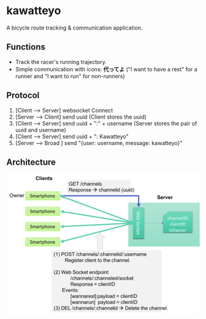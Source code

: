 # kawatteyo
A bicycle route tracking &amp; communication application.


## Functions
* Track the racer's running trajectory.
* Simple communication with icons:  **代ってよ**  ("I want to have a rest" for a runner  and "I want to run" for non-runners)


## Protocol

1. [Client --> Server] websocket Connect
2. [Server --> Client] send uuid  (Client stores the uuid)
3. [Client --> Server] send uuid + ":" + username  (Server stores the pair of uuid and username)
4. [Client --> Server] send uuid + ": Kawatteyo"
5. [Server --> Broad ] send "{user: username, message: kawatteyo}"

## Architecture

![Overview](https://raw.githubusercontent.com/mzmttks/kawatteyo/master/images/design.png)
